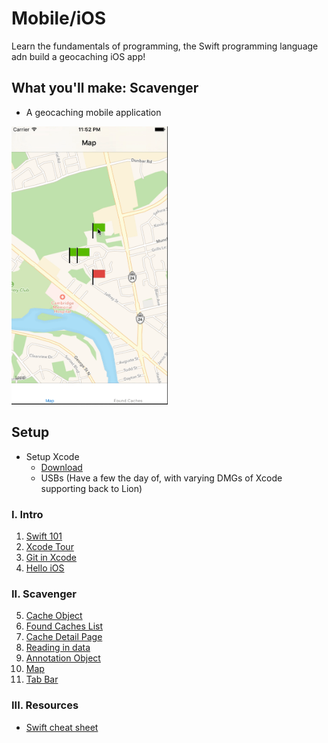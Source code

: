 # Mobile/iOS
Learn the fundamentals of programming, the Swift programming language adn build a geocaching iOS app!

## What you'll make: Scavenger
- A geocaching mobile application
 
<img src="assets/ScavengerDemo.gif" width="250">


## Setup
- Setup Xcode
  - [Download](https://itunes.apple.com/us/app/xcode/id497799835?ls=1&mt=12)
  - USBs (Have a few the day of, with varying DMGs of Xcode supporting back to Lion)

### I. Intro
1. [Swift 101](1-Swift.md)
2. [Xcode Tour](2-XcodeIntro.md)
3. [Git in Xcode](3-GitTutorial.md)
4. [Hello iOS](4-iOSIntro.md)

### II. Scavenger
5. [Cache Object](5-CacheObject.md)
6. [Found Caches List](6-FoundItems.md)
7. [Cache Detail Page](7-DetailView.md)
8. [Reading in data](8-DataManager.md)
9. [Annotation Object](9-AnnotationObject.md)
10. [Map](10-Map.md)
11. [Tab Bar](11-TabBar.md)

### III. Resources
  - [Swift cheat sheet](http://swiftmonthly.com/wp-content/themes/swiftmonthly_theme/files/5b1356909f5eba2998766bbda077293c040416034729.pdf)
